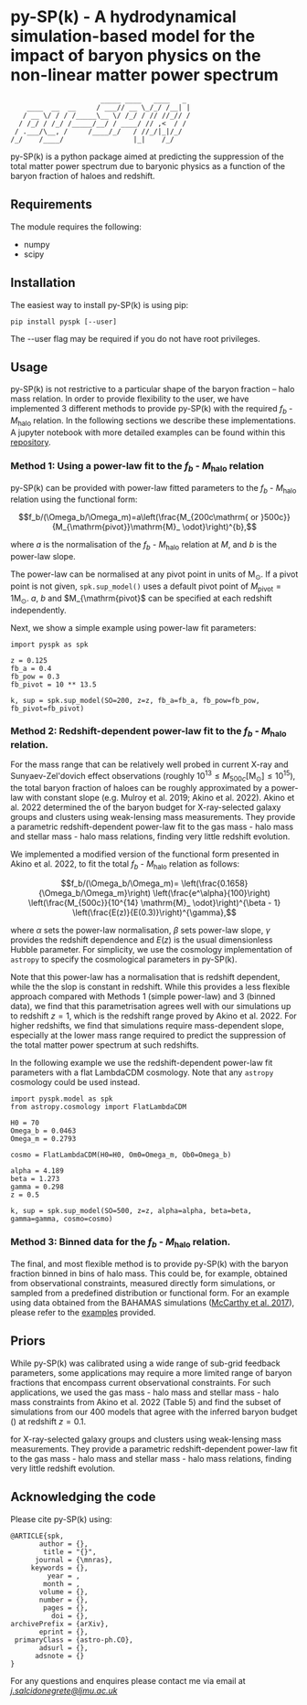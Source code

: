 # py-SP(k) - A hydrodynamical simulation-based model for the impact of baryon physics on the non-linear matter power spectrum
                          _____ ____   ____   _ 
        ____  __  __     / ___// __ \_/_/ /__| |
       / __ \/ / / /_____\__ \/ /_/ / // //_// /
      / /_/ / /_/ /_____/__/ / ____/ // ,<  / / 
     / .___/\__, /     /____/_/   / //_/|_|/_/  
    /_/    /____/                 |_|    /_/    

py-SP(k) is a python package aimed at predicting the suppression of the total matter power spectrum due to baryonic physics as a function of the baryon fraction of haloes and redshift.

## Requirements

The module requires the following:

- numpy
- scipy

## Installation

The easiest way to install py-SP(k) is using pip:

```
pip install pyspk [--user]
```

The --user flag may be required if you do not have root privileges.

## Usage

py-SP(k) is not restrictive to a particular shape of the baryon fraction – halo mass relation. In order to provide flexibility to the user, we have implemented 3 different methods to provide py-SP(k) with the required $f_b$ - $M_\mathrm{halo}$ relation. In the following sections we describe these implementations. A jupyter notebook with more detailed examples can be found within this [repository](https://github.com/jemme07/pyspk/blob/main/examples/pySPk_Examples.ipynb). 

### Method 1: Using a power-law fit to the $f_b$ - $M_\mathrm{halo}$ relation

py-SP(k) can be provided with power-law fitted parameters to the $f_b$ - $M_\mathrm{halo}$ relation using the functional form:

$$f_b/(\Omega_b/\Omega_m)=a\left(\frac{M_{200c\mathrm{ or }500c}}{M_{\mathrm{pivot}}\mathrm{M}_ \odot}\right)^{b},$$

where $a$ is the normalisation of the $f_b$ - $M_\mathrm{halo}$ relation at $M$, and $b$ is the power-law slope. 

The power-law can be normalised at any pivot point in units of $\mathrm{M}_ {\odot}$. If a pivot point is not given, `spk.sup_model()` uses a default pivot point of $M_{\mathrm{pivot}} = 1 \mathrm{M}_ \odot$. $a$, $b$ and $M_{\mathrm{pivot}$ can be specified at each redshift independently.  

Next, we show a simple example using power-law fit parameters:

```
import pyspk as spk

z = 0.125
fb_a = 0.4
fb_pow = 0.3
fb_pivot = 10 ** 13.5

k, sup = spk.sup_model(SO=200, z=z, fb_a=fb_a, fb_pow=fb_pow, fb_pivot=fb_pivot)
```

### Method 2: Redshift-dependent power-law fit to the $f_b$ - $M_\mathrm{halo}$ relation. 

For the mass range that can be relatively well probed in current X-ray and Sunyaev-Zel'dovich effect observations (roughly $10^{13} \leq M_{500c} [\mathrm{M}_ \odot] \leq 10^{15}$), the total baryon fraction of haloes can be roughly approximated by a power-law with constant slope (e.g. Mulroy et al. 2019; Akino et al. 2022). Akino et al. 2022 determined the of the baryon budget for X-ray-selected galaxy groups and clusters using weak-lensing mass measurements. They provide a parametric redshift-dependent power-law fit to the gas mass - halo mass and stellar mass - halo mass relations, finding very little redshift evolution. 

We implemented a modified version of the functional form presented in Akino et al. 2022, to fit the total $f_b$ - $M_\mathrm{halo}$ relation as follows:

$$f_b/(\Omega_b/\Omega_m)= \left(\frac{0.1658}{\Omega_b/\Omega_m}\right) \left(\frac{e^\alpha}{100}\right) \left(\frac{M_{500c}}{10^{14} \mathrm{M}_ \odot}\right)^{\beta - 1} \left(\frac{E(z)}{E(0.3)}\right)^{\gamma},$$

where $\alpha$ sets the power-law normalisation, $\beta$ sets power-law slope, $\gamma$ provides the redshift dependence and $E(z)$ is the usual dimensionless Hubble parameter. For simplicity, we use the cosmology implementation of `astropy` to specify the cosmological parameters in py-SP(k).

Note that this power-law has a normalisation that is redshift dependent, while the the slop is constant in redshift. While this provides a less flexible approach compared with Methods 1 (simple power-law) and 3 (binned data), we find that this parametrisation agrees well with our simulations up to redshift $z=1$, which is the redshift range proved by Akino et al. 2022. For higher redshifts, we find that simulations require mass-dependent slope, especially at the lower mass range required to predict the suppression of the total matter power spectrum at such redshifts. 

In the following example we use the redshift-dependent power-law fit parameters with a flat LambdaCDM cosmology. Note that any `astropy` cosmology could be used instead.

```
import pyspk.model as spk
from astropy.cosmology import FlatLambdaCDM

H0 = 70 
Omega_b = 0.0463
Omega_m = 0.2793

cosmo = FlatLambdaCDM(H0=H0, Om0=Omega_m, Ob0=Omega_b) 

alpha = 4.189
beta = 1.273
gamma = 0.298
z = 0.5

k, sup = spk.sup_model(SO=500, z=z, alpha=alpha, beta=beta, gamma=gamma, cosmo=cosmo)
```

### Method 3: Binned data for the $f_b$ - $M_\mathrm{halo}$ relation. 

The final, and most flexible method is to provide py-SP(k) with the baryon fraction binned in bins of halo mass. This could be, for example, obtained from observational constraints, measured directly form simulations, or sampled from a predefined distribution or functional form. For an example using data obtained from the BAHAMAS simulations ([McCarthy et al. 2017](https://academic.oup.com/mnras/article/465/3/2936/2417021)), please refer to the [examples](https://github.com/jemme07/pyspk/blob/main/examples/pySPk_Examples.ipynb) provided. 


## Priors

While py-SP(k) was calibrated using a wide range of sub-grid feedback parameters, some applications may require a more limited range of baryon fractions that encompass current observational constraints. For such applications, we used the gas mass - halo mass and stellar mass - halo mass constraints from Akino et al. 2022 (Table 5) and find the subset of simulations from our 400 models that agree with the inferred baryon budget () at redshift $z=0.1$.  

for X-ray-selected galaxy groups and clusters using weak-lensing mass measurements. They provide a parametric redshift-dependent power-law fit to the gas mass - halo mass and stellar mass - halo mass relations, finding very little redshift evolution. 

## Acknowledging the code

Please cite py-SP(k) using:

```
@ARTICLE{spk,
       author = {},
        title = "{}",
      journal = {\mnras},
     keywords = {},
         year = ,
        month = ,
       volume = {},
       number = {},
        pages = {},
          doi = {},
archivePrefix = {arXiv},
       eprint = {},
 primaryClass = {astro-ph.CO},
       adsurl = {},
      adsnote = {}
}
```
For any questions and enquires please contact me via email at *j.salcidonegrete@ljmu.ac.uk*


